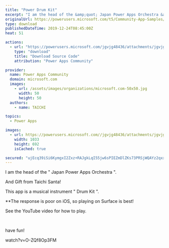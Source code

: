 ```yaml
---
title: "Power Drum Kit"
excerpt: "I am the head of the &amp;quot; Japan Power Apps Orchestra &amp;quot;. And Gift from Taichi Santa! This app is a musical instrument &amp;quot; Drum Kit &amp;quot;."
originalUrl: https://powerusers.microsoft.com/t5/Community-App-Samples/Power-Drum-Kit/td-p/432993
type: download
publishedDateTime: 2019-12-24T08:45:00Z
heat: 51

actions:
  - url: "https://powerusers.microsoft.com/jgvjg48436/attachments/jgvjg48436/AppFeedbackGallery/370/2/Power_Drum_Kit_v5.msapp"
    type: "download"
    title: "Download Source Code"
    attribution: "Power Apps Community"

provider:
  name: Power Apps Community
  domain: microsoft.com
  images:
    - url: /assets/images/organizations/microsoft.com-50x50.jpg
      width: 50
      height: 50
  authors:
    - name: TAICHI

topics:
  - Power Apps

images:
  - url: https://powerusers.microsoft.com//jgvjg48436/attachments/jgvjg48436/AppFeedbackGallery/370/1/Drum.png
    width: 1033
    height: 692
    isCached: true

secured: "ujEcq39iSi6KymgxI2Zxz+RAJgkLqI55jw6sPIEZmDlZKs73PRSjWQAYz2qxxzM3ONHRidFKKHOQ8fiNa/M4Xdgon1wg2xEMMUpOiAWZNpvMd0mqBzLhY3pS16h4j4BSKeg5HC7lK2yrCiHYINL4qWe30a8XjCwsxvxzrfH6dwT3x+9q5WnBUWUs7XRuUJjYqE67cwJN93eWRhvMvlNDLzX/zgmWZFKdGt8SSRa3exx5ocHjCxeKBnSQ2sGKLKUloD2tSCa2+UqC+7926WUjqclEZdIC11un8xnVLzK6AGJ/3UXBJkQO7u+XhL1+6g+ZAmSfj2QVjazl7I/jNXCdbOW0o7K5jes99Ul6uWKH5vSw5AVVUbRk27n5ig44+PFBRqhBZ18Kq4aDz0sN0lM1gw==;Kmjy4VeinO9bspbmygRxhQ=="
---
```

<p>I am the head of the " Japan Power Apps Orchestra ".</p><p>And Gift from Taichi Santa!</p><p>This app is a musical instrument " Drum Kit ".</p><p>**The response is poor on iOS, so playing on Surface is best!</p><p>See the YouTube video for how to play.</p><p>&nbsp;</p><p>have fun!</p><p><span class="videoUrl">watch?v=O-ZQf8Op3FM</span></p>

